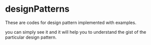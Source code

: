 # designPatterns
These are codes for design pattern implemented with examples.

you can simply see it and it will help you to understand the gist of the particular design pattern.
